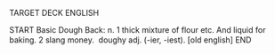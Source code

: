 TARGET DECK
ENGLISH

START
Basic
Dough
Back: n. 1 thick mixture of flour etc. And liquid for baking. 2 slang money.  doughy adj. (-ier, -iest). [old english]
END
